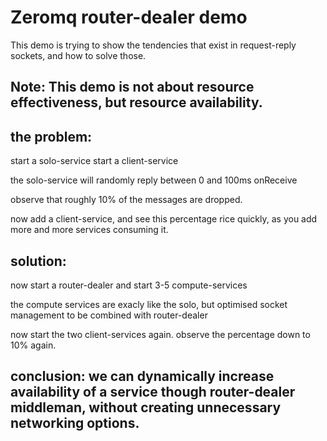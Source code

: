 # Zeromq router-dealer demo

This demo is trying to show the tendencies that exist in request-reply sockets, and how to solve those.

## Note: This demo is not about resource effectiveness, but resource availability.

## the problem:

start a solo-service
start a client-service

the solo-service will randomly reply between 0 and 100ms onReceive

observe that roughly 10% of the messages are dropped.

now add a client-service, and see this percentage rice quickly, as you add more and more services consuming it.

## solution:

now start a router-dealer
and start 3-5 compute-services

the compute services are exacly like the solo, but optimised socket management to be combined with router-dealer

now start the two client-services again. observe the percentage down to 10% again.

## conclusion: we can dynamically increase availability of a service though router-dealer middleman, without creating unnecessary networking options.



